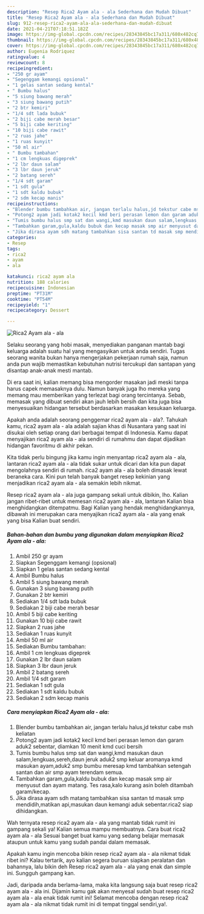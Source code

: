 ```yaml
---
description: "Resep Rica2 Ayam ala - ala Sederhana dan Mudah Dibuat"
title: "Resep Rica2 Ayam ala - ala Sederhana dan Mudah Dibuat"
slug: 912-resep-rica2-ayam-ala-ala-sederhana-dan-mudah-dibuat
date: 2021-04-21T07:18:51.182Z
image: https://img-global.cpcdn.com/recipes/28343845bc17a311/680x482cq70/rica2-ayam-ala-ala-foto-resep-utama.jpg
thumbnail: https://img-global.cpcdn.com/recipes/28343845bc17a311/680x482cq70/rica2-ayam-ala-ala-foto-resep-utama.jpg
cover: https://img-global.cpcdn.com/recipes/28343845bc17a311/680x482cq70/rica2-ayam-ala-ala-foto-resep-utama.jpg
author: Eugenia Rodriquez
ratingvalue: 4
reviewcount: 8
recipeingredient:
- "250 gr ayam"
- "Segenggam kemangi opsional"
- "1 gelas santan sedang kental"
- " Bumbu halus"
- "5 siung bawang merah"
- "3 siung bawang putih"
- "2 btr kemiri"
- "1/4 sdt lada bubuk"
- "2 biji cabe merah besar"
- "5 biji cabe keriting"
- "10 biji cabe rawit"
- "2 ruas jahe"
- "1 ruas kunyit"
- "50 ml air"
- " Bumbu tambahan"
- "1 cm lengkuas digeprek"
- "2 lbr daun salam"
- "3 lbr daun jeruk"
- "2 batang sereh"
- "1/4 sdt garam"
- "1 sdt gula"
- "1 sdt kaldu bubuk"
- "2 sdm kecap manis"
recipeinstructions:
- "Blender bumbu tambahkan air, jangan terlalu halus,jd tekstur cabe msh keliatan"
- "Potong2 ayam jadi kotak2 kecil kmd beri perasan lemon dan garam aduk2 sebentar, diamkan 10 menit kmd cuci bersih"
- "Tumis bumbu halus smp sat dan wangi,kmd masukan daun salam,lengkuas,sereh,daun jeruk aduk2 smp keluar aromanya kmd masukan ayam,aduk2 smp bumbu meresap kmd tambahkan setengah santan dan air smp ayam terendam semua."
- "Tambahkan garam,gula,kaldu bubuk dan kecap masak smp air menyusut dan ayam matang. Tes rasa,kalo kurang asin boleh ditambah garam/kecap."
- "Jika dirasa ayam sdh matang tambahkan sisa santan td masak smp mendidih,matikan api,masukan daun kemangi aduk sebentar.rica2 siap dihidangkan."
categories:
- Resep
tags:
- rica2
- ayam
- ala

katakunci: rica2 ayam ala 
nutrition: 188 calories
recipecuisine: Indonesian
preptime: "PT31M"
cooktime: "PT54M"
recipeyield: "1"
recipecategory: Dessert

---
```



![Rica2 Ayam ala - ala](https://img-global.cpcdn.com/recipes/28343845bc17a311/680x482cq70/rica2-ayam-ala-ala-foto-resep-utama.jpg)

Selaku seorang yang hobi masak, menyediakan panganan mantab bagi keluarga adalah suatu hal yang mengasyikan untuk anda sendiri. Tugas seorang  wanita bukan hanya mengerjakan pekerjaan rumah saja, namun anda pun wajib memastikan kebutuhan nutrisi tercukupi dan santapan yang disantap anak-anak mesti mantab.

Di era  saat ini, kalian memang bisa mengorder masakan jadi meski tanpa harus capek memasaknya dulu. Namun banyak juga lho mereka yang memang mau memberikan yang terlezat bagi orang tercintanya. Sebab, memasak yang dibuat sendiri akan jauh lebih bersih dan kita juga bisa menyesuaikan hidangan tersebut berdasarkan masakan kesukaan keluarga. 



Apakah anda adalah seorang penggemar rica2 ayam ala - ala?. Tahukah kamu, rica2 ayam ala - ala adalah sajian khas di Nusantara yang saat ini disukai oleh setiap orang dari berbagai tempat di Indonesia. Kamu dapat menyajikan rica2 ayam ala - ala sendiri di rumahmu dan dapat dijadikan hidangan favoritmu di akhir pekan.

Kita tidak perlu bingung jika kamu ingin menyantap rica2 ayam ala - ala, lantaran rica2 ayam ala - ala tidak sukar untuk dicari dan kita pun dapat mengolahnya sendiri di rumah. rica2 ayam ala - ala boleh dimasak lewat beraneka cara. Kini pun telah banyak banget resep kekinian yang menjadikan rica2 ayam ala - ala semakin lebih nikmat.

Resep rica2 ayam ala - ala juga gampang sekali untuk dibikin, lho. Kalian jangan ribet-ribet untuk memesan rica2 ayam ala - ala, lantaran Kalian bisa menghidangkan ditempatmu. Bagi Kalian yang hendak menghidangkannya, dibawah ini merupakan cara menyajikan rica2 ayam ala - ala yang enak yang bisa Kalian buat sendiri.

<!--inarticleads1-->

##### Bahan-bahan dan bumbu yang digunakan dalam menyiapkan Rica2 Ayam ala - ala:

1. Ambil 250 gr ayam
1. Siapkan Segenggam kemangi (opsional)
1. Siapkan 1 gelas santan sedang kental
1. Ambil  Bumbu halus
1. Ambil 5 siung bawang merah
1. Gunakan 3 siung bawang putih
1. Gunakan 2 btr kemiri
1. Sediakan 1/4 sdt lada bubuk
1. Sediakan 2 biji cabe merah besar
1. Ambil 5 biji cabe keriting
1. Gunakan 10 biji cabe rawit
1. Siapkan 2 ruas jahe
1. Sediakan 1 ruas kunyit
1. Ambil 50 ml air
1. Sediakan  Bumbu tambahan:
1. Ambil 1 cm lengkuas digeprek
1. Gunakan 2 lbr daun salam
1. Siapkan 3 lbr daun jeruk
1. Ambil 2 batang sereh
1. Ambil 1/4 sdt garam
1. Sediakan 1 sdt gula
1. Sediakan 1 sdt kaldu bubuk
1. Sediakan 2 sdm kecap manis




<!--inarticleads2-->

##### Cara menyiapkan Rica2 Ayam ala - ala:

1. Blender bumbu tambahkan air, jangan terlalu halus,jd tekstur cabe msh keliatan
1. Potong2 ayam jadi kotak2 kecil kmd beri perasan lemon dan garam aduk2 sebentar, diamkan 10 menit kmd cuci bersih
1. Tumis bumbu halus smp sat dan wangi,kmd masukan daun salam,lengkuas,sereh,daun jeruk aduk2 smp keluar aromanya kmd masukan ayam,aduk2 smp bumbu meresap kmd tambahkan setengah santan dan air smp ayam terendam semua.
1. Tambahkan garam,gula,kaldu bubuk dan kecap masak smp air menyusut dan ayam matang. Tes rasa,kalo kurang asin boleh ditambah garam/kecap.
1. Jika dirasa ayam sdh matang tambahkan sisa santan td masak smp mendidih,matikan api,masukan daun kemangi aduk sebentar.rica2 siap dihidangkan.




Wah ternyata resep rica2 ayam ala - ala yang mantab tidak rumit ini gampang sekali ya! Kalian semua mampu membuatnya. Cara buat rica2 ayam ala - ala Sesuai banget buat kamu yang sedang belajar memasak ataupun untuk kamu yang sudah pandai dalam memasak.

Apakah kamu ingin mencoba bikin resep rica2 ayam ala - ala nikmat tidak ribet ini? Kalau tertarik, ayo kalian segera buruan siapkan peralatan dan bahannya, lalu bikin deh Resep rica2 ayam ala - ala yang enak dan simple ini. Sungguh gampang kan. 

Jadi, daripada anda berlama-lama, maka kita langsung saja buat resep rica2 ayam ala - ala ini. Dijamin kamu gak akan menyesal sudah buat resep rica2 ayam ala - ala enak tidak rumit ini! Selamat mencoba dengan resep rica2 ayam ala - ala nikmat tidak rumit ini di tempat tinggal sendiri,ya!.

